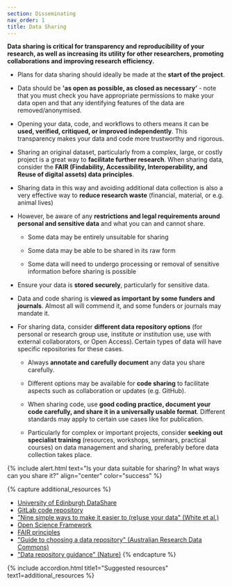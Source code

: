 ```yaml
---
section: Disseminating
nav_order: 1
title: Data Sharing
---
```


**Data sharing is critical for transparency and reproducibility of your research, as well as increasing its utility for other researchers, promoting collaborations and improving research efficiency.**

  - Plans for data sharing should ideally be made at the **start of the project**. 

  - Data should be **'as open as possible, as closed as necessary’** - note that you must check you have appropriate permissions to make your data open and that any identifying features of the data are removed/anonymised. 

  - Opening your data, code, and workflows to others means it can be **used, verified, critiqued, or improved independently**. This transparency makes your data and code more trustworthy and rigorous.  

  - Sharing an original dataset, particularly from a complex, large, or costly project is a great way to **facilitate further research**. When sharing data, consider the **FAIR (Findability, Accessibility, Interoperability, and Reuse of digital assets) data principles**.  

  - Sharing data in this way and avoiding additional data collection is also a very effective way to **reduce research waste** (financial, material, or e.g. animal lives) 

  - However, be aware of any **restrictions and legal requirements around personal and sensitive data** and what you can and cannot share.  

    - Some data may be entirely unsuitable for sharing 

    - Some data may be able to be shared in its raw form 

    - Some data will need to undergo processing or removal of sensitive information before sharing is possible 

  - Ensure your data is **stored securely**, particularly for sensitive data. 

  - Data and code sharing is **viewed as important by some funders and journals**. Almost all will commend it, and some funders or journals may mandate it.  

- For sharing data, consider **different data repository options** (for personal or research group use, institute or institution use, use with external collaborators, or Open Access). Certain types of data  will have specific repositories for these cases.  

  - Always **annotate and carefully document** any data you share carefully.  

  - Different options may be available for **code sharing** to facilitate aspects such as collaboration or updates (e.g. GitHub). 

  - When sharing code, use **good coding practice, document your code carefully, and share it in a universally usable format**. Different standards may apply to certain use cases like for publication.  

  - Particularly for complex or important projects, consider **seeking out specialist training** (resources, workshops, seminars, practical courses) on data management and sharing, preferably before data collection takes place.  

 
{% include alert.html text="Is your data suitable for sharing? In what ways can you share it?" align="center" color="success" %}

{% capture additional_resources %}
- [University of Edinburgh DataShare](https://datashare.ed.ac.uk/)
- [GitLab code repository](https://docs.gitlab.com/ee/user/project/repository/)
- ["Nine simple ways to make it easier to (re)use your data" (White et al.)](https://peerj.com/preprints/7v1/)
- [Open Science Framework](http://osf.io/)
- [FAIR principles](https://www.go-fair.org/fair-principles/)
- ["Guide to choosing a data repository" (Australian Research Data Commons)](https://ardc.edu.au/resource/guide-to-choosing-a-data-repository/)
- ["Data repository guidance" (Nature)](https://www.nature.com/sdata/policies/repositories)
{% endcapture %}

{% include accordion.html title1="Suggested resources" text1=additional_resources %}

